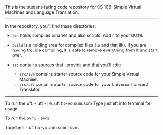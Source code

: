 This is the student-facing code repository for CS 106: 
Simple Virtual Machines and Language Translation.

----------------------------------------------------------------------------------

In the repository, you'll find these directories:

  - `bin` holds compiled binaries and also scripts.  Add it to your `$PATH`.

  - `build` is a holding area for compiled files (`.o` and that ilk).
    If you are having trouble compiling, it is safe to remove
    everything from it and start over.

  - `src` contains sources that I provide and that you'll edit:

    - `src/svm` contains starter source code for your Simple Virtual Machine.
    - `src/uft` contains starter source code for your Universal Forward Translator.


----------------------------------------------------------------------------------

To run the uft:
    - uft <inlang>-<outlang> <file> 
    i.e. uft ho-vo sum.scm
    Type just uft into terminal for usage

To run the svm:
    - svm <file>

Together:
    - uft ho-vo sum.scm | svm

